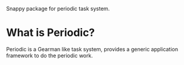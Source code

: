 Snappy package for periodic task system.

What is Periodic?
================

Periodic is a Gearman like task system, provides a generic application framework to do the periodic work.
